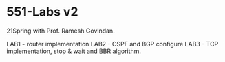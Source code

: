 # 551-Labs v2

21Spring with Prof. Ramesh Govindan.

LAB1 - router implementation
LAB2 - OSPF and BGP configure
LAB3 - TCP implementation, stop & wait and BBR algorithm.

